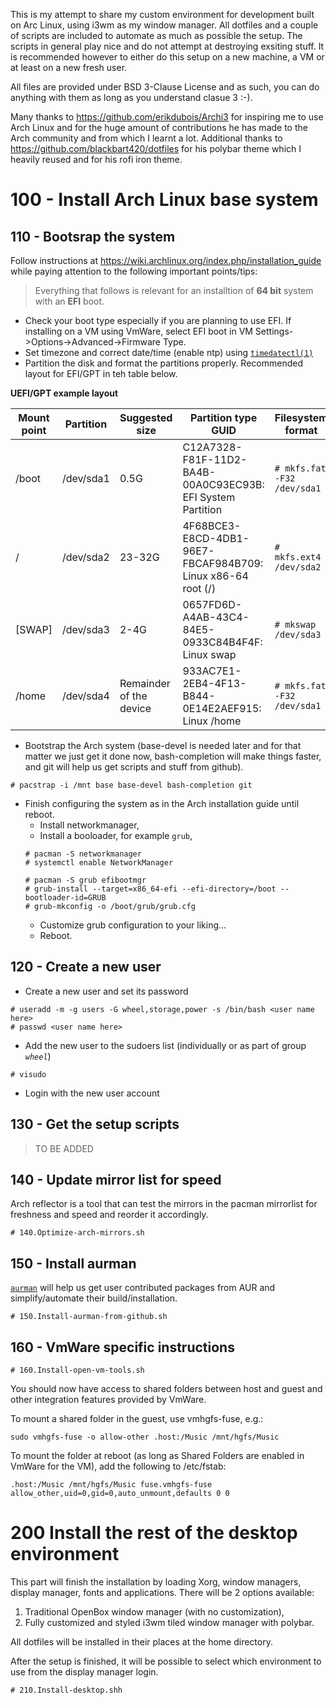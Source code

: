 This is my attempt to share my custom environment for development built on Arc Linux, using i3wm as my window manager. All dotfiles and a couple of scripts are included to automate as much as possible the setup. The scripts in general play nice and do not attempt at destroying exsiting stuff. It is recommended however to either do this setup on a new machine, a VM or at least on a new fresh user.

All files are provided under BSD 3-Clause License and as such, you can do anything with them as long as you understand clasue 3 :-).

Many thanks to https://github.com/erikdubois/Archi3 for inspiring me to use Arch Linux and for the huge amount of contributions he has made to the Arch community and from which I learnt a lot. Additional thanks to https://github.com/blackbart420/dotfiles for his polybar theme which I heavily reused and for his rofi iron theme.


# 100 - Install Arch Linux base system

## 110 - Bootsrap the system

Follow instructions at https://wiki.archlinux.org/index.php/installation_guide while paying attention to the following important points/tips:

> Everything that follows is relevant for an installtion of **64 bit** system with an **EFI** boot.

* Check your boot type especially if you are planning to use EFI. If installing on a VM using VmWare, select EFI boot in VM Settings->Options->Advanced->Firmware Type.
* Set timezone and correct date/time (enable ntp) using [```timedatectl(1)```](https://jlk.fjfi.cvut.cz/arch/manpages/man/timedatectl.1)
* Partition the disk and format the partitions properly. Recommended layout for EFI/GPT in teh table below.


**UEFI/GPT example layout**

| Mount point | Partition | Suggested size | Partition type GUID | Filesystem format |
|---|---|---|---|---|
| /boot | /dev/sda1 | 0.5G | C12A7328-F81F-11D2-BA4B-00A0C93EC93B: EFI System Partition | `# mkfs.fat -F32 /dev/sda1` |
| / | /dev/sda2 | 23-32G | 4F68BCE3-E8CD-4DB1-96E7-FBCAF984B709: Linux x86-64 root (/) | `# mkfs.ext4 /dev/sda2` |
| [SWAP] | /dev/sda3 | 2-4G | 0657FD6D-A4AB-43C4-84E5-0933C84B4F4F: Linux swap | `# mkswap /dev/sda3` |
| /home | /dev/sda4 | Remainder of the device | 933AC7E1-2EB4-4F13-B844-0E14E2AEF915: Linux /home | `# mkfs.fat -F32 /dev/sda1` |

* Bootstrap the Arch system (base-devel is needed later and for that matter we just get it done now, bash-completion will make things faster, and git will help us get scripts and stuff from github).
```
# pacstrap -i /mnt base base-devel bash-completion git
```
* Finish configuring the system as in the Arch installation guide until reboot.
  - Install networkmanager,
  - Install a booloader, for example `grub`,
  ```
  # pacman -S networkmanager
  # systemctl enable NetworkManager

  # pacman -S grub efibootmgr
  # grub-install --target=x86_64-efi --efi-directory=/boot --bootloader-id=GRUB
  # grub-mkconfig -o /boot/grub/grub.cfg
  ```
  - Customize grub configuration to your liking...
  - Reboot.

## 120 - Create a new user

* Create a new user and set its password
```
# useradd -m -g users -G wheel,storage,power -s /bin/bash <user name here>
# passwd <user name here>
```
* Add the new user to the sudoers list (individually or as part of group *`wheel`*)
```
# visudo
```
* Login with the new user account

## 130 - Get the setup scripts
>
> TO BE ADDED
>

## 140 - Update mirror list for speed

Arch reflector is a tool that can test the mirrors in the pacman mirrorlist for freshness and speed and reorder it accordingly.

```
# 140.Optimize-arch-mirrors.sh
```

## 150 - Install aurman

[`aurman`](https://github.com/polygamma/aurman) will help us get user contributed packages from AUR and simplify/automate their build/installation. 
```
# 150.Install-aurman-from-github.sh
```

## 160 - VmWare specific instructions

```
# 160.Install-open-vm-tools.sh
```
You should now have access to shared folders between host and guest and other integration features provided by VmWare.

To mount a shared folder in the guest, use vmhgfs-fuse, e.g.:
```
sudo vmhgfs-fuse -o allow-other .host:/Music /mnt/hgfs/Music
```
To mount the folder at reboot (as long as Shared Folders are enabled in VmWare for the VM), add the following to /etc/fstab:
```
.host:/Music /mnt/hgfs/Music fuse.vmhgfs-fuse allow_other,uid=0,gid=0,auto_unmount,defaults 0 0
```

# 200 Install the rest of the desktop environment

This part will finish the installation by loading Xorg, window managers, display manager, fonts and applications. There will be 2 options available:
1. Traditional OpenBox window manager (with no customization),
2. Fully customized and styled i3wm tiled window manager with polybar.

All dotfiles will be installed in their places at the home directory.

After the setup is finished, it will be possible to select which environment to use from the display manager login.

```
# 210.Install-desktop.shh
```



